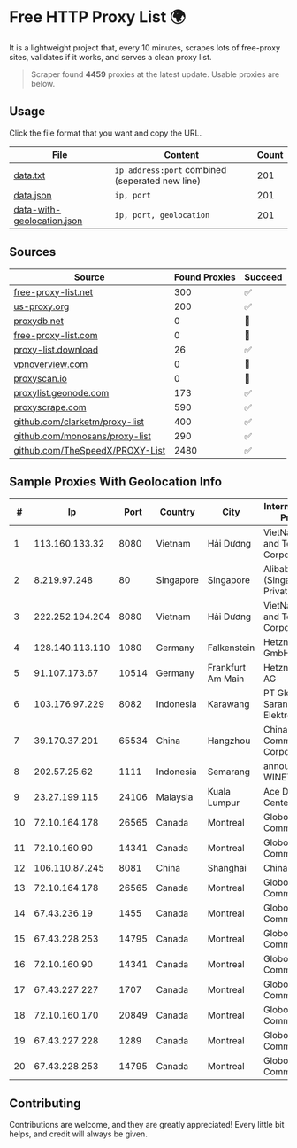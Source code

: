 
# Free HTTP Proxy List 🌍

It is a lightweight project that, every 10 minutes, scrapes lots of free-proxy sites, validates if it works, and serves a clean proxy list.


> Scraper found **4459** proxies at the latest update. Usable proxies are below.

## Usage

Click the file format that you want and copy the URL.


|File|Content|Count|
|----|-------|-----|
|[data.txt](https://raw.githubusercontent.com/themiralay/Proxy-List-World/master/data.txt)|`ip_address:port` combined (seperated new line)|201|
|[data.json](https://raw.githubusercontent.com/themiralay/Proxy-List-World/master/data.json)|`ip, port`|201|
|[data-with-geolocation.json](https://raw.githubusercontent.com/themiralay/Proxy-List-World/master/data-with-geolocation.json)|`ip, port, geolocation`|201|

## Sources

|Source|Found Proxies|Succeed|
|------|-------------|-------|
|[free-proxy-list.net](https://free-proxy-list.net)|300|✅|
|[us-proxy.org](https://www.us-proxy.org)|200|✅|
|[proxydb.net](http://proxydb.net)|0|🚫|
|[free-proxy-list.com](https://free-proxy-list.com/?page=&port=&type%5B%5D=http&type%5B%5D=https&up_time=0&search=Search)|0|🚫|
|[proxy-list.download](https://www.proxy-list.download/HTTP)|26|✅|
|[vpnoverview.com](https://vpnoverview.com/privacy/anonymous-browsing/free-proxy-servers)|0|🚫|
|[proxyscan.io](https://www.proxyscan.io)|0|🚫|
|[proxylist.geonode.com](https://proxylist.geonode.com/api/proxy-list?limit=300&page=1&sort_by=lastChecked&sort_type=desc&protocols=http,https)|173|✅|
|[proxyscrape.com](https://api.proxyscrape.com/v2/?request=displayproxies&protocol=http&timeout=10000&country=all&ssl=all&anonymity=all)|590|✅|
|[github.com/clarketm/proxy-list](https://raw.githubusercontent.com/clarketm/proxy-list/master/proxy-list-raw.txt)|400|✅|
|[github.com/monosans/proxy-list](https://raw.githubusercontent.com/monosans/proxy-list/main/proxies/http.txt)|290|✅|
|[github.com/TheSpeedX/PROXY-List](https://raw.githubusercontent.com/TheSpeedX/PROXY-List/master/http.txt)|2480|✅|


## Sample Proxies With Geolocation Info

|#|Ip|Port|Country|City|Internet Service Provider|
|-|--|----|-------|----|-------------------------|
|1|113.160.133.32|8080|Vietnam|Hải Dương|VietNam Post and Telecom Corporation|
|2|8.219.97.248|80|Singapore|Singapore|Alibaba Cloud (Singapore) Private Limited|
|3|222.252.194.204|8080|Vietnam|Hải Dương|VietNam Post and Telecom Corporation|
|4|128.140.113.110|1080|Germany|Falkenstein|Hetzner Online GmbH|
|5|91.107.173.67|10514|Germany|Frankfurt Am Main|Hetzner Online AG|
|6|103.176.97.229|8082|Indonesia|Karawang|PT Global Sarana Elektronika|
|7|39.170.37.201|65534|China|Hangzhou|China Mobile Communications Corporation|
|8|202.57.25.62|1111|Indonesia|Semarang|announced of WINET|
|9|23.27.199.115|24106|Malaysia|Kuala Lumpur|Ace Data Centers II|
|10|72.10.164.178|26565|Canada|Montreal|GloboTech Communications|
|11|72.10.160.90|14341|Canada|Montreal|GloboTech Communications|
|12|106.110.87.245|8081|China|Shanghai|Chinanet|
|13|72.10.164.178|26565|Canada|Montreal|GloboTech Communications|
|14|67.43.236.19|1455|Canada|Montreal|GloboTech Communications|
|15|67.43.228.253|14795|Canada|Montreal|GloboTech Communications|
|16|72.10.160.90|14341|Canada|Montreal|GloboTech Communications|
|17|67.43.227.227|1707|Canada|Montreal|GloboTech Communications|
|18|72.10.160.170|20849|Canada|Montreal|GloboTech Communications|
|19|67.43.227.228|1289|Canada|Montreal|GloboTech Communications|
|20|67.43.228.253|14795|Canada|Montreal|GloboTech Communications|



## Contributing

Contributions are welcome, and they are greatly appreciated! Every
little bit helps, and credit will always be given.

